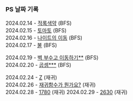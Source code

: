 ### PS 날짜 기록
 
2024.02.14 - [적록색약](https://www.acmicpc.net/problem/10026) (BFS)  
2024.02.15 - [토마토](https://www.acmicpc.net/problem/7569) (BFS)  
2024.02.16 - [나이트의 이동](https://www.acmicpc.net/problem/7562) (BFS)  
2024.02.17 - [불](https://www.acmicpc.net/problem/5427) (BFS)    

2024.02.19 - [벽 부수고 이동하기**](https://www.acmicpc.net/problem/2206) (BFS)  
2024.02.20 - [곱셈***](https://www.acmicpc.net/problem/1629) (BFS)  

2024.02.24 - [Z](https://www.acmicpc.net/problem/1074) (재귀)  
2024.02.26 - [재귀함수가 뭔가요?](https://www.acmicpc.net/problem/17478) (재귀)  
2024.02.28 - [1780](https://www.acmicpc.net/problem/1780) (재귀)
2024.02.29 - [2630](https://www.acmicpc.net/problem/2630) (재귀)
